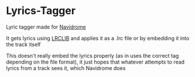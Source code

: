 # Lyrics-Tagger
Lyric tagger made for [Navidrome](https://www.navidrome.org)

It gets lyrics using [LRCLIB](https://lrclib.net) and applies it as a .lrc file or by embedding it into the track itself

This doesn't really embed the lyrics properly (as in uses the correct tag depending on the file format), it just hopes that whatever attempts to read lyrics from a track sees it, which Navidrome does